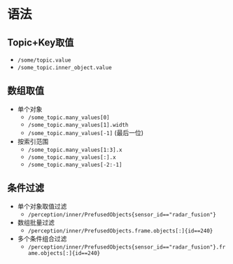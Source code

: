 # 语法

## Topic+Key取值

- `/some/topic.value`
- `/some_topic.inner_object.value`

## 数组取值

- 单个对象
  - `/some_topic.many_values[0]`
  - `/some_topic.many_values[1].width`
  - `/some_topic.many_values[-1]` (最后一位)
- 按索引范围
  - `/some_topic.many_values[1:3].x`
  - `/some_topic.many_values[:].x`
  - `/some_topic.many_values[-2:-1]`

## 条件过滤

- 单个对象取值过滤
  - `/perception/inner/PrefusedObjects{sensor_id=="radar_fusion"}`
- 数组批量过滤
  - `/perception/inner/PrefusedObjects.frame.objects[:]{id==240}`
- 多个条件组合过滤
  - `/perception/inner/PrefusedObjects{sensor_id=="radar_fusion"}.frame.objects[:]{id==240}`
